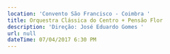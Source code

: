 ```yaml
---
location: 'Convento São Francisco - Coimbra '
title: Orquestra Clássica do Centro + Pensão Flor
description: 'Direção: José Eduardo Gomes '
url: null
dateTime: 07/04/2017 6:30 PM
---
```


